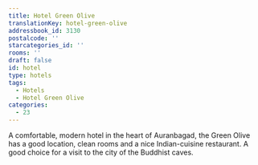 ```yaml
---
title: Hotel Green Olive
translationKey: hotel-green-olive
addressbook_id: 3130
postalcode: ''
starcategories_id: ''
rooms: ''
draft: false
id: hotel
type: hotels
tags:
  - Hotels
  - Hotel Green Olive
categories:
  - 23
---
```

A comfortable, modern hotel in the heart of Auranbagad, the Green Olive has a good location, clean rooms and a nice Indian-cuisine restaurant. A good choice for a visit to the city of the Buddhist caves.